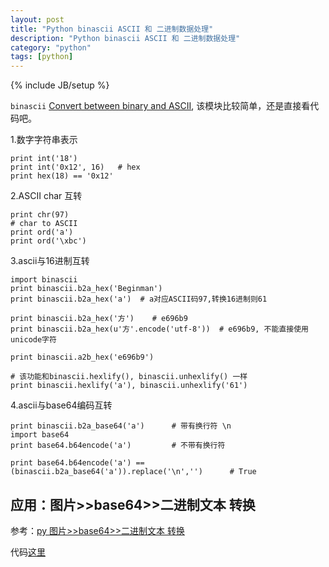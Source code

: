 ```yaml
---
layout: post
title: "Python binascii ASCII 和 二进制数据处理"
description: "Python binascii ASCII 和 二进制数据处理"
category: "python"
tags: [python]
---
```

{% include JB/setup %}

`binascii` [Convert between binary and ASCII](https://docs.python.org/2/library/binascii.html),
该模块比较简单，还是直接看代码吧。


1.数字字符串表示

    print int('18')
    print int('0x12', 16)	# hex
    print hex(18) == '0x12'

2.ASCII char 互转


    print chr(97)
    # char to ASCII
    print ord('a')
    print ord('\xbc')

3.ascii与16进制互转


    import binascii
    print binascii.b2a_hex('Beginman')
    print binascii.b2a_hex('a')  # a对应ASCII码97,转换16进制则61

    print binascii.b2a_hex('方')    # e696b9
    print binascii.b2a_hex(u'方'.encode('utf-8'))  # e696b9, 不能直接使用unicode字符

    print binascii.a2b_hex('e696b9')

    # 该功能和binascii.hexlify(), binascii.unhexlify() 一样
    print binascii.hexlify('a'), binascii.unhexlify('61')


4.ascii与base64编码互转

    print binascii.b2a_base64('a')		# 带有换行符 \n
    import base64
    print base64.b64encode('a')			# 不带有换行符

    print base64.b64encode('a') == (binascii.b2a_base64('a')).replace('\n','')		# True


## 应用：图片>>base64>>二进制文本 转换

参考：[py 图片>>base64>>二进制文本 转换](http://linux521.blog.51cto.com/4099846/1101775)

代码[这里](https://gist.github.com/33e7e8f3a7707c79d80f)


